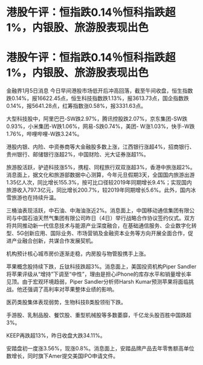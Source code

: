 # 港股午评：恒指跌0.14％恒科指跌超1%，内银股、旅游股表现出色

# 港股午评：恒指跌0.14％恒科指跌超1%，内银股、旅游股表现出色

金融界1月5日消息
今日早间港股市场低开后冲高回落，截至午间收盘，恒生指数跌0.14%，报16622.45点，恒生科技指数跌1.13%，报3613.73点，国企指数跌0.14%，报5641.28点，红筹指数涨0.58%，报3331.63点。

大型科技股中，阿里巴巴-SW跌2.97%，腾讯控股跌2.07%，京东集团-SW跌0.93%，小米集团-W跌1.06%，网易-S跌0.74%，美团-
W涨1.03%，快手-W跌1.76%，哔哩哔哩-W跌3.24%。

港股内银、内险、中资券商等大金融股多数上涨，江西银行涨超4%，招商银行、贵州银行、邮储银行涨超2%，中国财险、光大证券涨超1%。

旅游股活跃，驴迹科技涨5%，携程、同程旅行双双涨超3%，香港中旅涨超2%。消息面上，据文化和旅游部数据中心测算，今年元旦假期3天，全国国内旅游出游1.35亿人次，同比增长155.3%，按可比口径较2019年同期增长9.4%；实现国内旅游收入797.3亿元，同比增长200.7%，较2019年同期增长5.6%。此外，国内冰雪旅游也在持续升温。

三桶油表现活跃，中石油、中海油涨近2%。消息面上，中国移动通信集团有限公司与中国石油天然气集团有限公司昨日（4日）举行战略合作协议签约仪式。双方将共同推动新一代信息技术与能源产业深度融合，在基础通信服务、企业数字化转型、5G创新应用、国际业务、市场营销及金融资本业务等方向开展全面合作，促进产业融合创新，共谋合作发展契机。

机构预计核心城市房价逐渐走稳，内房股与物管股携手上涨。

苹果概念股持续下跌，丘钛科技跌超3%。消息面上，美国投资机构Piper
Sandler将苹果评级从“增持”下调至“中性”，理由是担心iPhone的库存水平和销量增长率见顶。由于宏观环境趋弱，Piper
Sandler分析师Harsh Kumar预测苹果将面临挑战。他还强调了高利率对苹果整体业绩的影响。

医药类股集体表现弱势，生物科技B类股领衔下跌。

手游股、乳制品股、餐饮股、重型机械股等多数萎靡，千亿龙头股百胜中国跌超3%。

KEEP再跌超13%，昨日收盘大跌34.11%。

安踏盘初一度涨3.56%，现涨0.8%。消息面上，安踏品牌产品去年零售额高单位数增长，同时旗下Amer提交美国IPO申请文件。

